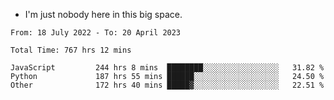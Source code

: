 - I'm just nobody here in this big space.


<!--START_SECTION:waka-->

```text
From: 18 July 2022 - To: 20 April 2023

Total Time: 767 hrs 12 mins

JavaScript         244 hrs 8 mins  ████████░░░░░░░░░░░░░░░░░   31.82 %
Python             187 hrs 55 mins ██████░░░░░░░░░░░░░░░░░░░   24.50 %
Other              172 hrs 40 mins █████▓░░░░░░░░░░░░░░░░░░░   22.51 %
```

<!--END_SECTION:waka-->
